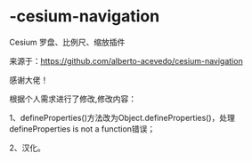 # -cesium-navigation
Cesium 罗盘、比例尺、缩放插件

来源于：https://github.com/alberto-acevedo/cesium-navigation    

感谢大佬！

根据个人需求进行了修改,修改内容：    

1、defineProperties()方法改为Object.defineProperties()，处理defineProperties is not a function错误；   

2、汉化。
